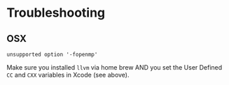 # Troubleshooting

## OSX
```
unsupported option '-fopenmp'
```
Make sure you installed `llvm` via home brew AND you set the User Defined `CC` and `CXX` variables in Xcode (see above).

